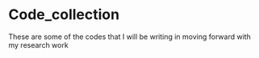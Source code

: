 # Code_collection
These are some of the codes that I will be writing in moving forward with my research work
